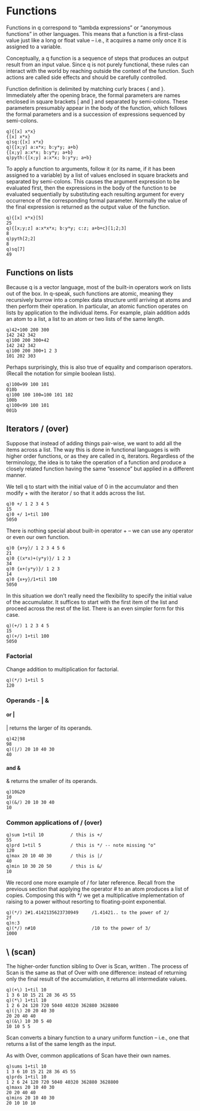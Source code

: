 # Functions
Functions in q correspond to “lambda expressions” or “anonymous functions” in other languages. This means that a function is a first-class value just like a long or float value – i.e., it acquires a name only once it is assigned to a variable.

Conceptually, a q function is a sequence of steps that produces an output result from an input value. Since q is not purely functional, these rules can interact with the world by reaching outside the context of the function. Such actions are called side effects and should be carefully controlled.

Function definition is delimited by matching curly braces { and }. Immediately after the opening brace, the formal parameters are names enclosed in square brackets [ and ] and separated by semi-colons. These parameters presumably appear in the body of the function, which follows the formal parameters and is a succession of expressions sequenced by semi-colons.

```
q){[x] x*x}
{[x] x*x}
q)sq:{[x] x*x}
q){[x;y] a:x*x; b:y*y; a+b}
{[x;y] a:x*x; b:y*y; a+b}
q)pyth:{[x;y] a:x*x; b:y*y; a+b}
```
To apply a function to arguments, follow it (or its name, if it has been assigned to a variable) by a list of values enclosed in square brackets and separated by semi-colons. This causes the argument expression to be evaluated first, then the expressions in the body of the function to be evaluated sequentially by substituting each resulting argument for every occurrence of the corresponding formal parameter. Normally the value of the final expression is returned as the output value of the function.
```
q){[x] x*x}[5]
25
q){[x;y;z] a:x*x*x; b:y*y; c:z; a+b+c}[1;2;3]
8
q)pyth[2;2]
8
q)sq[7]
49
```

## Functions on lists
Because q is a vector language, most of the built-in operators work on lists out of the box. In q-speak, such functions are atomic, meaning they recursively burrow into a complex data structure until arriving at atoms and then perform their operation. In particular, an atomic function operates on lists by application to the individual items. For example, plain addition adds an atom to a list, a list to an atom or two lists of the same length.
```
q)42+100 200 300
142 242 342
q)100 200 300+42
142 242 342
q)100 200 300+1 2 3
101 202 303
```
Perhaps surprisingly, this is also true of equality and comparison operators. (Recall the notation for simple boolean lists).
```
q)100=99 100 101
010b
q)100 100 100=100 101 102
100b
q)100<99 100 101
001b
```
## Iterators / (over)
Suppose that instead of adding things pair-wise, we want to add all the items across a list. The way this is done in functional languages is with higher order functions, or as they are called in q, iterators. Regardless of the terminology, the idea is to take the operation of a function and produce a closely related function having the same “essence” but applied in a different manner.

We tell q to start with the initial value of 0 in the accumulator and then modify + with the iterator / so that it adds across the list.

```
q)0 +/ 1 2 3 4 5
15
q)0 +/ 1+til 100
5050
```
There is nothing special about built-in operator + – we can use any operator or even our own function.
```
q)0 {x+y}/ 1 2 3 4 5 6
21
q)0 {(x*x)+(y*y)}/ 1 2 3
34
q)0 {x+(y*y)}/ 1 2 3
14
q)0 {x+y}/1+til 100
5050
```

In this situation we don't really need the flexibility to specify the initial value of the accumulator. It suffices to start with the first item of the list and proceed across the rest of the list. There is an even simpler form for this case.
```
q)(+/) 1 2 3 4 5
15
q)(+/) 1+til 100
5050
```
### Factorial
Change addition to multiplication for factorial.
```
q)(*/) 1+til 5
120
```
### Operands - | &
#### or |
| returns the larger of its operands.
```
q)42|98
98
q)(|/) 20 10 40 30
40
```
#### and &
& returns the smaller of its operands.
```
q)10&20
10
q)(&/) 20 10 30 40
10
```
### Common applications of / (over)
```
q)sum 1+til 10          / this is +/
55
q)prd 1+til 5           / this is */ -- note missing "o"
120
q)max 20 10 40 30       / this is |/
40
q)min 10 30 20 50       / this is &/
10
```

We record one more example of / for later reference. Recall from the previous section that applying the operator # to an atom produces a list of copies. Composing this with */ we get a multiplicative implementation of raising to a power without resorting to floating-point exponential.

```
q)(*/) 2#1.4142135623730949     /1.41421.. to the power of 2/
2f
q)n:3
q)(*/) n#10                     /10 to the power of 3/
1000
```

## \ (scan)
The higher-order function sibling to Over is Scan, written \. The process of Scan is the same as that of Over with one difference: instead of returning only the final result of the accumulation, it returns all intermediate values.

```
q)(+\) 1+til 10
1 3 6 10 15 21 28 36 45 55
q)(*\) 1+til 10
1 2 6 24 120 720 5040 40320 362880 3628800
q)(|\) 20 20 40 30
20 20 40 40
q)(&\) 10 30 5 40
10 10 5 5
```

Scan converts a binary function to a unary uniform function – i.e., one that returns a list of the same length as the input.

As with Over, common applications of Scan have their own names.
```
q)sums 1+til 10
1 3 6 10 15 21 28 36 45 55
q)prds 1+til 10
1 2 6 24 120 720 5040 40320 362880 3628800
q)maxs 20 10 40 30
20 20 40 40
q)mins 20 10 40 30
20 10 10 10
```